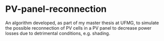 # PV-panel-reconnection
An algorithm developed, as part of my master thesis at UFMG, to simulate the possible reconnection of PV cells in a PV panel to decrease power losses due to detrimental conditions, e.g. shading.
